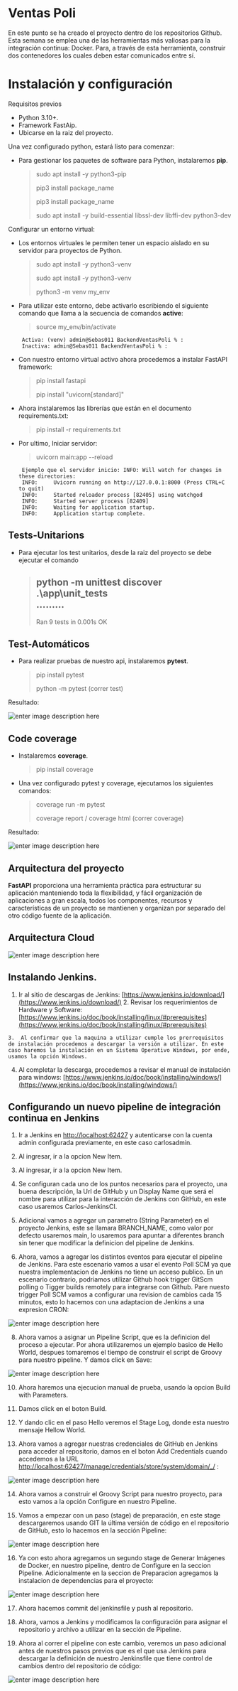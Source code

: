 
# Ventas Poli

En este punto se ha creado el proyecto dentro de los repositorios Github. Esta semana se
emplea una de las herramientas más valiosas para la integración continua: Docker. Para, a
través de esta herramienta, construir dos contenedores los cuales deben estar comunicados
entre sí.

# Instalación y configuración

Requisitos previos

- Python 3.10+.
- Framework FastAip.
- Ubicarse en la raiz del proyecto.

Una vez configurado python, estará listo para comenzar:

- Para gestionar los paquetes de software para Python, instalaremos **pip**.

	> sudo apt install -y python3-pip
	> 
	> pip3 install package_name
	> 
	> pip3 install package_name
	> 
	> sudo apt install -y build-essential libssl-dev libffi-dev python3-dev

Configurar un entorno virtual:

- Los entornos virtuales le permiten tener un espacio aislado en su servidor para proyectos de Python.
	> sudo apt install -y python3-venv
	> 
	> sudo apt install -y python3-venv
	> 
	> python3 -m venv my_env

- Para utilizar este entorno, debe activarlo escribiendo el siguiente comando que llama a la secuencia de comandos **active**:
	> source my_env/bin/activate
	> 
       Activa: (venv) admin@Sebas011 BackendVentasPoli % :
       Inactiva: admin@Sebas011 BackendVentasPoli % : 	

- Con nuestro entorno virtual activo ahora procedemos a instalar FastAPI framework:
	> pip install fastapi
	> 
	> pip install "uvicorn[standard]"

- Ahora instalaremos las librerías que están en el documento requirements.txt:
	> pip install -r requirements.txt
 
 - Por ultimo, Iniciar servidor:
	> uvicorn main:app --reload
	>
        Ejemplo que el servidor inicio: INFO: Will watch for changes in these directories:
        INFO:     Uvicorn running on http://127.0.0.1:8000 (Press CTRL+C to quit)
        INFO:     Started reloader process [82405] using watchgod
        INFO:     Started server process [82409]
        INFO:     Waiting for application startup.
        INFO:     Application startup complete.

## Tests-Unitarions
- Para ejecutar los test unitarios, desde la raiz del proyecto se debe ejecutar el comando 
	> python -m unittest discover .\app\unit_tests\
	> .........
	> ----------------------------------------------------------------------
	> Ran 9 tests in 0.001s
	> OK


## Test-Automáticos

- Para realizar pruebas de nuestro api, instalaremos **pytest**.

	> pip install pytest
	>
	> python -m pytest (correr test)

Resultado:
	
![enter image description here](https://i.postimg.cc/gjnJg3Vv/Whats-App-Image-2022-11-07-at-1-48-25-PM.jpg)

## Code coverage

- Instalaremos **coverage**.
	> pip install coverage

- Una vez configurado pytest y coverage, ejecutamos los siguientes comandos:
	> coverage run -m pytest
	>
	> coverage  report / coverage html (correr coverage)

Resultado:

![enter image description here](https://i.postimg.cc/kXJQrz5X/Whats-App-Image-2022-11-07-at-2-04-24-PM.jpg)

## Arquitectura del proyecto

**FastAPI** proporciona una herramienta práctica para estructurar su aplicación manteniendo toda la flexibilidad, y fácil organización de aplicaciones a gran escala, todos los componentes, recursos y características de un proyecto se mantienen y organizan por separado del otro código fuente de la aplicación.

## Arquitectura Cloud
![enter image description here](https://i.postimg.cc/76gWvzm2/Whats-App-Image-2022-11-06-at-5-38-18-PM.jpg)

## Instalando Jenkins.

   1.  Ir al sitio de descargas de Jenkins: [https://www.jenkins.io/download/](https://www.jenkins.io/download/)
    2.  Revisar los requerimientos de Hardware y Software: [https://www.jenkins.io/doc/book/installing/linux/#prerequisites](https://www.jenkins.io/doc/book/installing/linux/#prerequisites)

    3.  Al confirmar que la maquina a utilizar cumple los prerrequisitos de instalación procedemos a descargar la versión a utilizar. En este caso haremos la instalación en un Sistema Operativo Windows, por ende, usamos la opción Windows.

4. Al completar la descarga, procedemos a  revisar el manual de instalación para windows: [https://www.jenkins.io/doc/book/installing/windows/](https://www.jenkins.io/doc/book/installing/windows/)

## Configurando un nuevo pipeline de integración continua en Jenkins

1. Ir a Jenkins en [http://localhost:62427](http://localhost:62427/) y autenticarse con la cuenta admin configurada previamente, en este caso carlosadmin.

2. Al ingresar, ir a la opcion New Item.

3. Al ingresar, ir a la opcion New Item.

4. Se configuran cada uno de los puntos necesarios para el proyecto, una buena descripción, la Url de GitHub y un Display  Name que será el nombre para utilizar para la interacción de Jenkins con GitHub, en este caso usaremos Carlos-JenkinsCI.

5. Adicional  vamos a agregar un parametro (String Parameter) en el proyecto Jenkins, este se llamara BRANCH_NAME, como valor por defecto usaremos main, lo usaremos para apuntar a diferentes branch sin tener que modificar la definicion del pipeline de Jenkins.

6. Ahora, vamos a agregar los distintos eventos para ejecutar el pipeline de Jenkins. Para este escenario vamos a usar el evento Poll SCM ya que nuestra implementacion de Jenkins no tiene un acceso publico. En un escenario contrario, podriamos utilizar Github hook trigger GitScm polling o Tigger builds remotely para integrarse con Github. Pare nuesto trigger Poll SCM vamos a configurar una revision de cambios cada 15 minutos, esto lo hacemos con una adaptacion de Jenkins a una expresion CRON:

![enter image description here](https://i.postimg.cc/QdDNQCGR/Screenshot-2022-11-22-at-2-38-02-PM.png)

8. Ahora vamos a asignar un Pipeline Script, que es la definicion del proceso a ejecutar. Por ahora utilizaremos un ejemplo basico de Hello World, despues tomaremos el tiempo de construir el script de Groovy para nuestro pipeline. Y damos click en Save:

![enter image description here](https://i.postimg.cc/k4TRZ896/Screenshot-2022-11-22-at-2-39-01-PM.png)

10. Ahora haremos una ejecucion manual de prueba, usando la opcion Build with Parameters.

11. Damos click en el boton Build.

12. Y dando clic en el paso Hello veremos el Stage Log, donde esta nuestro mensaje Hellow World.

13. Ahora vamos a agregar nuestras credenciales de GitHub en Jenkins para acceder al repositorio, damos en el boton Add  Credentials cuando accedemos a la URL [http://localhost:62427/manage/credentials/store/system/domain/_/](http://localhost:62427/manage/credentials/store/system/domain/_/) :

![enter image description here](https://i.postimg.cc/bYGJ0ddv/Screenshot-2022-11-22-at-2-58-00-PM.png)

14. Ahora vamos a construir el Groovy Script para nuestro proyecto, para esto vamos a la opción Configure en nuestro Pipeline.

15. Vamos a empezar con un paso (stage) de preparación, en este stage descargaremos usando GIT la última versión de código en el repositorio de GitHub, esto lo hacemos en la sección Pipeline:

![enter image description here](https://i.postimg.cc/G2yWt0hb/Screenshot-2022-11-22-at-3-00-32-PM.png)

16. Ya con esto ahora agregamos un segundo stage de Generar Imágenes de Docker, en nuestro pipeline, dentro de Configure en la seccion Pipeline. Adicionalmente en la seccion de Preparacion agregamos la instalacion de dependencias para el proyecto:

![enter image description here](https://i.postimg.cc/VsBtTDXh/Screenshot-2022-11-22-at-3-58-20-PM.png)

17. Ahora hacemos commit del jenkinsfile y push al repositorio.

18. Ahora, vamos a Jenkins y modificamos la configuración para asignar el repositorio y archivo a utilizar en la sección de Pipeline.
19. Ahora al correr el pipeline con este cambio, veremos un paso adicional antes de nuestros pasos previos que es el que usa Jenkins para descargar la definición de nuestro Jenkinsfile que tiene control de cambios dentro del repositorio de código:

![enter image description here](https://i.postimg.cc/GpqNqkqT/Screenshot-2022-11-22-at-4-01-24-PM.png)
